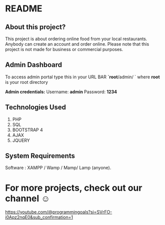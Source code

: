 # README

## About this project?

This project is about ordering online food from your local restaurants. Anybody can create an account and order online. Please note that this project is not made for business or commercial purposes.


## Admin Dashboard

To access admin portal type this in your URL BAR **\`root**/admin/ \`  where **root** is your root directory

 **Admin credentials:** Username: **admin** Password: **1234**

## Technologies Used

1. PHP
2. SQL
3. BOOTSTRAP 4
4. AJAX
5. JQUERY

## System Requirements

Software : XAMPP / Wamp / Mamp/ Lamp \(anyone\).


# For more projects, check out our channel ☺️

https://youtube.com/@programmingoals?si=SVrFO-i0Apz2nqE0&sub_confirmation=1
